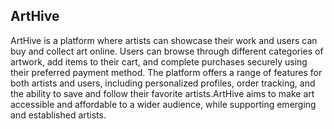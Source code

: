 ## ArtHive

ArtHive is a platform where artists can showcase their work and users can buy and collect art online. Users can browse through different categories of artwork, add items to their cart, and complete purchases securely using their preferred payment method. The platform offers a range of features for both artists and users, including personalized profiles, order tracking, and the ability to save and follow their favorite artists.ArtHive aims to make art accessible and affordable to a wider audience, while supporting emerging and established artists.
